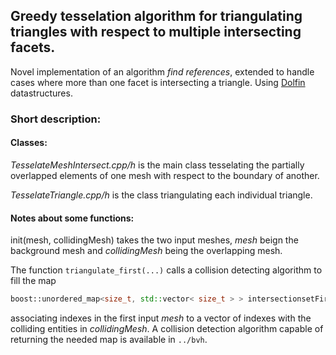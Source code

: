 ## Greedy tesselation algorithm for triangulating triangles with respect to multiple intersecting facets.

Novel implementation of an algorithm _find references_, extended to handle 
cases where more than one facet is intersecting a triangle. Using [Dolfin](https://bitbucket.org/fenics-project/dolfin) datastructures.

### Short description:

#### Classes:
_TesselateMeshIntersect.cpp/h_ is the main class tesselating the partially overlapped elements of one mesh with respect to the boundary of another.

_TesselateTriangle.cpp/h_ is the class triangulating each individual triangle.

#### Notes about some functions:

init(mesh, collidingMesh) takes the two input meshes, _mesh_ beign the background mesh and _collidingMesh_ being the overlapping mesh.

The function ``` triangulate_first(...) ``` calls a collision detecting algorithm to fill the map
```cpp
boost::unordered_map<size_t, std::vector< size_t > > intersectionsetFirstMesh
```
associating indexes in the first input _mesh_ to a vector of indexes with the colliding entities in _collidingMesh_. A collision detection algorithm capable of returning the needed map is available in ```../bvh```. 


